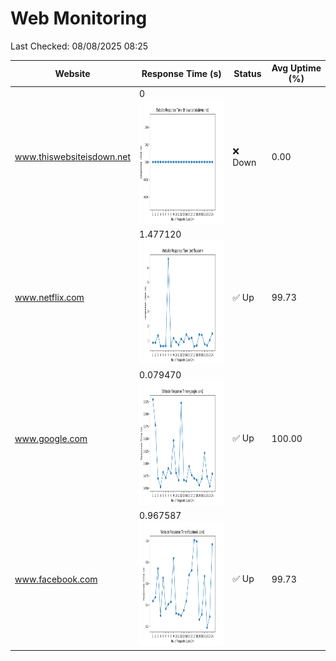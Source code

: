 # Web Monitoring

Last Checked: 08/08/2025 08:25

| Website | Response Time (s) | Status | Avg Uptime (%) |
|---------|-------------------|--------|----------------|
| www.thiswebsiteisdown.net | 0 <br> <img src="graph/thiswebsiteisdown.net.png" alt="Graph" width="200" height="200">  | ❌ Down | 0.00 |
| www.netflix.com | 1.477120 <br> <img src="graph/netflix.com.png" alt="Graph" width="200" height="200">  | ✅ Up | 99.73 |
| www.google.com | 0.079470 <br> <img src="graph/google.com.png" alt="Graph" width="200" height="200">  | ✅ Up | 100.00 |
| www.facebook.com | 0.967587 <br> <img src="graph/facebook.com.png" alt="Graph" width="200" height="200">  | ✅ Up | 99.73 |
